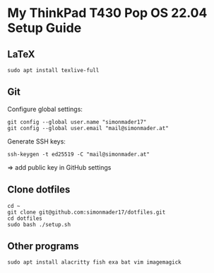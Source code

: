# My ThinkPad T430 Pop OS 22.04 Setup Guide

## LaTeX

```
sudo apt install texlive-full
```

## Git

Configure global settings:

```
git config --global user.name "simonmader17"
git config --global user.email "mail@simonmader.at"
```

Generate SSH keys:

```
ssh-keygen -t ed25519 -C "mail@simonmader.at"
```

$\Rightarrow$ add public key in GitHub settings

## Clone dotfiles

```
cd ~
git clone git@github.com:simonmader17/dotfiles.git
cd dotfiles
sudo bash ./setup.sh
```

## Other programs

```
sudo apt install alacritty fish exa bat vim imagemagick
```
